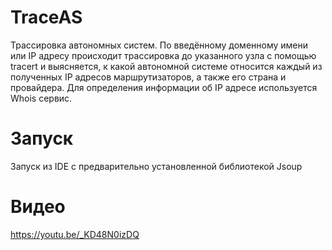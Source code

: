 # TraceAS
Трассировка автономных систем. 
По введённому доменному имени или IP адресу происходит трассировка до указанного узла с помощью tracert и выясняется, к какой автономной системе относится каждый из полученных IP адресов маршрутизаторов, а также его страна и провайдера. 
Для определения информации об IP адресе используется Whois сервис.
# Запуск
Запуск из IDE с предварительно установленной библиотекой Jsoup
# Видео
https://youtu.be/_KD48N0izDQ
